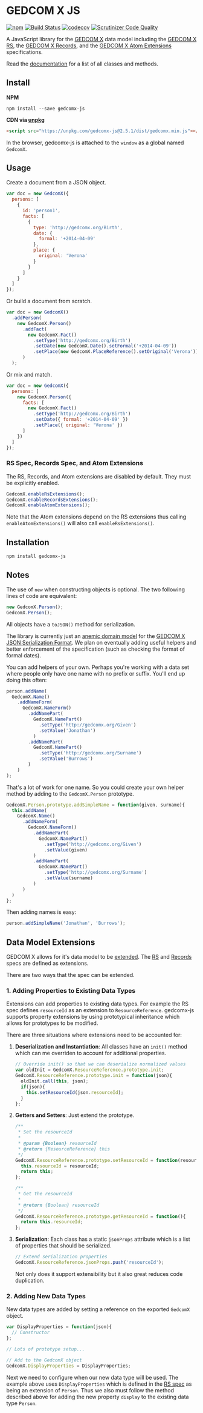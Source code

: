 # GEDCOM X JS

[![npm](https://img.shields.io/npm/v/gedcomx-js.svg?maxAge=2592000)](https://www.npmjs.com/package/gedcomx-js)
[![Build Status](https://travis-ci.org/rootsdev/gedcomx-js.svg?branch=master)](https://travis-ci.org/rootsdev/gedcomx-js)
[![codecov](https://codecov.io/gh/rootsdev/gedcomx-js/branch/master/graph/badge.svg)](https://codecov.io/gh/rootsdev/gedcomx-js)
[![Scrutinizer Code Quality](https://scrutinizer-ci.com/g/rootsdev/gedcomx-js/badges/quality-score.png?b=master)](https://scrutinizer-ci.com/g/rootsdev/gedcomx-js/?branch=master)

A JavaScript library for the [GEDCOM X](http://www.gedcomx.org/) data model
including the [GEDCOM X RS](https://github.com/FamilySearch/gedcomx-rs),
the [GEDCOM X Records](https://github.com/FamilySearch/gedcomx-record/blob/master/specifications/record-specification.md),
and the [GEDCOM X Atom Extensions](https://github.com/FamilySearch/gedcomx-rs/blob/master/specifications/atom-model-specification.md) specifications.

Read the [documentation](http://rootsdev.org/gedcomx-js/) for a list of all 
classes and methods.

## Install

__NPM__

```
npm install --save gedcomx-js
```

__CDN via [unpkg](https://unpkg.com/#/)__

```html
<script src="https://unpkg.com/gedcomx-js@2.5.1/dist/gedcomx.min.js"></script>
```

In the browser, gedcomx-js is attached to the `window` as a global named `GedcomX`.

## Usage

Create a document from a JSON object.

```js
var doc = new GedcomX({
  persons: [
    {
      id: 'person1',
      facts: [
        {
          type: 'http://gedcomx.org/Birth',
          date: {
            formal: '+2014-04-09'
          },
          place: {
            original: 'Verona'
          }
        }
      ]
    }
  ]
});
```

Or build a document from scratch.

```js
var doc = new GedcomX()
  .addPerson(
    new GedcomX.Person()
      .addFact(
        new GedcomX.Fact()
          .setType('http://gedcomx.org/Birth')
          .setDate(new GedcomX.Date().setFormal('+2014-04-09'))
          .setPlace(new GedcomX.PlaceReference().setOriginal('Verona'))
      )
  );
```

Or mix and match.

```js
var doc = new GedcomX({
  persons: [
    new GedcomX.Person({
      facts: [
        new GedcomX.Fact()
          .setType('http://gedcomx.org/Birth')
          .setDate({ formal: '+2014-04-09' })
          .setPlace({ original: 'Verona' })
      ]
    })
  ]
});
```

### RS Spec, Records Spec, and Atom Extensions

The RS, Records, and Atom extensions are disabled by default. They must be
explicitly enabled.

```js
GedcomX.enableRsExtensions();
GedcomX.enableRecordsExtensions();
GedcomX.enableAtomExtensions();
```

Note that the Atom extensions depend on the RS extensions thus calling
`enableAtomExtensions()` will also call `enableRsExtensions()`.

## Installation

```
npm install gedcomx-js
```

## Notes

The use of `new` when constructing objects is optional. The two following lines of code are equivalent:

```js
new GedcomX.Person();
GedcomX.Person();
```

All objects have a `toJSON()` method for serialization.

The library is currently just an [anemic domain model](https://en.wikipedia.org/wiki/Anemic_domain_model)
for the [GEDCOM X JSON Serialization Format](https://github.com/FamilySearch/gedcomx/blob/master/specifications/json-format-specification.md).
We plan on eventually adding useful helpers and better enforcement of the specification
(such as checking the format of formal dates).

You can add helpers of your own. Perhaps you're working with a data set where
people only have one name with no prefix or suffix. You'll end up doing this often:

```js
person.addName(
  GedcomX.Name()
    .addNameForm(
      GedcomX.NameForm()
        .addNamePart(
          GedcomX.NamePart()
            .setType('http://gedcomx.org/Given')
            .setValue('Jonathan')
          )
        .addNamePart(
          GedcomX.NamePart()
            .setType('http://gedcomx.org/Surname')
            .setValue('Burrows')
        )
    )
);
```

That's a lot of work for one name. So you could create your own helper method
by adding to the `GedcomX.Person` prototype.

```js
GedcomX.Person.prototype.addSimpleName = function(given, surname){
  this.addName(
    GedcomX.Name()
      .addNameForm(
        GedcomX.NameForm()
          .addNamePart(
            GedcomX.NamePart()
              .setType('http://gedcomx.org/Given')
              .setValue(given)
          )
          .addNamePart(
            GedcomX.NamePart()
              .setType('http://gedcomx.org/Surname')
              .setValue(surname)
          )
      )
  )
};
```

Then adding names is easy:

```js
person.addSimpleName('Jonathan', 'Burrows');
```

## Data Model Extensions

GEDCOM X allows for it's data model to be [extended](https://github.com/FamilySearch/gedcomx/blob/master/specifications/conceptual-model-specification.md#extensibility).
The [RS](https://github.com/FamilySearch/gedcomx-rs/blob/master/specifications/rs-specification.md)
and [Records](https://github.com/FamilySearch/gedcomx-record/blob/master/specifications/record-specification.md)
specs are defined as extensions.

There are two ways that the spec can be extended.

### 1. Adding Properties to Existing Data Types

Extensions can add properties to existing data types. For example the RS spec
defines `resourceId` as an extension to `ResourceReference`. gedcomx-js supports 
property extensions by using prototypical inheritance which allows for prototypes
to be modified.

There are three situations where extensions need to be accounted for:

1. __Deserialization and Instantiation__: All classes have an `init()` method which
can me overriden to account for additional properties.

    ```js
    // Override init() so that we can deserialize normalized values
    var oldInit = GedcomX.ResourceReference.prototype.init;
    GedcomX.ResourceReference.prototype.init = function(json){
      oldInit.call(this, json);
      if(json){
        this.setResourceId(json.resourceId);
      }
    };
    ```
    
2. __Getters and Setters__: Just extend the prototype.

    ```js
    /**
     * Set the resourceId
     * 
     * @param {Boolean} resourceId
     * @return {ResourceReference} this
     */
    GedcomX.ResourceReference.prototype.setResourceId = function(resourceId){
      this.resourceId = resourceId;
      return this;
    };
    
    /**
     * Get the resourceId
     * 
     * @return {Boolean} resourceId
     */
    GedcomX.ResourceReference.prototype.getResourceId = function(){
      return this.resourceId;
    };
    ```
    
3. __Serialization__: Each class has a static `jsonProps` attribute which is
a list of properties that should be serialized.

    ```js
    // Extend serialization properties
    GedcomX.ResourceReference.jsonProps.push('resourceId');
    ```
    
    Not only does it support extensibility but it also great reduces code duplication.

### 2. Adding New Data Types

New data types are added by setting a reference on the exported `GedcomX` object.

```js
var DisplayProperties = function(json){
  // Constructor
};

// Lots of prototype setup...

// Add to the GedcomX object
GedcomX.DisplayProperties = DisplayProperties;
```

Next we need to configure when our new data type will be used. The example above
uses `DisplayProperties` which is defined in the [RS spec](https://github.com/FamilySearch/gedcomx-rs/blob/master/specifications/rs-specification.md#extensions-person-data-type)
as being an extension of `Person`. Thus we also must follow the method described
above for adding the new property `display` to the existing data type `Person`.